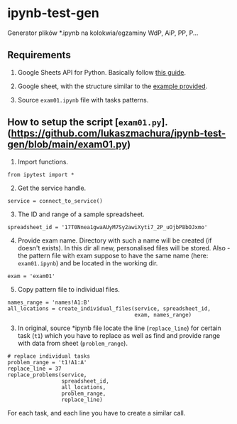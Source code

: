 # ipynb-test-gen
Generator plików *.ipynb na kolokwia/egzaminy WdP, AiP, PP, P...

## Requirements
1. Google Sheets API for Python. Basically follow [this guide](https://developers.google.com/sheets/api/quickstart/python).

2. Google sheet, with the structure similar to the [example provided](https://docs.google.com/spreadsheets/d/17T0Nnea1gwaAUyM7Sy2awiXyti7_2P_uOjbP8bOJxmo/edit?usp=sharing).

3. Source `exam01.ipynb` file with tasks patterns.

## How to setup the script [`exam01.py`].(https://github.com/lukaszmachura/ipynb-test-gen/blob/main/exam01.py)
1. Import functions.
```
from ipytest import *
```

2. Get the service handle.
```
service = connect_to_service()
```

3. The ID and range of a sample spreadsheet.
```
spreadsheet_id = '17T0Nnea1gwaAUyM7Sy2awiXyti7_2P_uOjbP8bOJxmo'
```

4. Provide exam name. Directory with such a name will be created (if doesn't exists). In this dir all new, personalised files will be stored. Also - the pattern file with exam suppose to have the same name (here: `exam01.ipynb`) and be located in the working dir.
```
exam = 'exam01'
```

5. Copy pattern file to individual files.
```
names_range = 'names!A1:B'
all_locations = create_individual_files(service, spreadsheet_id,
                                        exam, names_range)
```

3. In original, source *ipynb file locate the line (`replace_line`) for certain task (`t1`) which you have to replace as well as find and provide range with data from sheet (`problem_range`).

```
# replace individual tasks
problem_range = 't1!A1:A'
replace_line = 37
replace_problems(service,
                 spreadsheet_id,
                 all_locations,
                 problem_range,
                 replace_line)
```

For each task, and each line you have to create a similar call.
